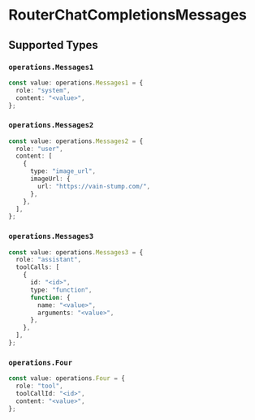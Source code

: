 # RouterChatCompletionsMessages


## Supported Types

### `operations.Messages1`

```typescript
const value: operations.Messages1 = {
  role: "system",
  content: "<value>",
};
```

### `operations.Messages2`

```typescript
const value: operations.Messages2 = {
  role: "user",
  content: [
    {
      type: "image_url",
      imageUrl: {
        url: "https://vain-stump.com/",
      },
    },
  ],
};
```

### `operations.Messages3`

```typescript
const value: operations.Messages3 = {
  role: "assistant",
  toolCalls: [
    {
      id: "<id>",
      type: "function",
      function: {
        name: "<value>",
        arguments: "<value>",
      },
    },
  ],
};
```

### `operations.Four`

```typescript
const value: operations.Four = {
  role: "tool",
  toolCallId: "<id>",
  content: "<value>",
};
```


